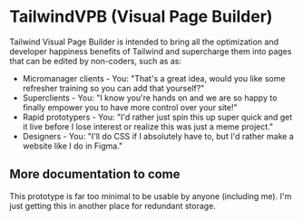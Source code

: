 # TailwindVPB (Visual Page Builder)

Tailwind Visual Page Builder is intended to bring all the optimization and developer happiness benefits of Tailwind and supercharge them into pages that can be edited by non-coders, such as as:

* Micromanager clients - You: "That's a great idea, would you like some refresher training so you can add that yourself?"
* Superclients - You: "I know you're hands on and we are so happy to finally empower you to have more control over your site!"
* Rapid prototypers - You: "I'd rather just spin this up super quick and get it live before I lose interest or realize this was just a meme project."
* Designers - You: "I'll do CSS if I absolutely have to, but I'd rather make a website like I do in Figma."

## More documentation to come
This prototype is far too minimal to be usable by anyone (including me). I'm just getting this in another place for redundant storage.
